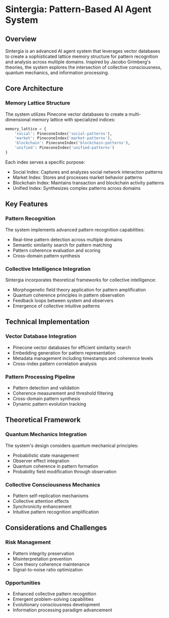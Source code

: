 # Sintergia: Pattern-Based AI Agent System

## Overview
Sintergia is an advanced AI agent system that leverages vector databases to create a sophisticated lattice memory structure for pattern recognition and analysis across multiple domains. Inspired by Jacobo Grimberg's theories, the system explores the intersection of collective consciousness, quantum mechanics, and information processing.

## Core Architecture

### Memory Lattice Structure
The system utilizes Pinecone vector databases to create a multi-dimensional memory lattice with specialized indices:

```python
memory_lattice = {
    'social': PineconeIndex('social-patterns'),
    'market': PineconeIndex('market-patterns'),
    'blockchain': PineconeIndex('blockchain-patterns'),
    'unified': PineconeIndex('unified-patterns')
}
```

Each index serves a specific purpose:
- Social Index: Captures and analyzes social network interaction patterns
- Market Index: Stores and processes market behavior patterns
- Blockchain Index: Maintains transaction and blockchain activity patterns
- Unified Index: Synthesizes complex patterns across domains

## Key Features

### Pattern Recognition
The system implements advanced pattern recognition capabilities:
- Real-time pattern detection across multiple domains
- Semantic similarity search for pattern matching
- Pattern coherence evaluation and scoring
- Cross-domain pattern synthesis

### Collective Intelligence Integration
Sintergia incorporates theoretical frameworks for collective intelligence:
- Morphogenetic field theory application for pattern amplification
- Quantum coherence principles in pattern observation
- Feedback loops between system and observers
- Emergence of collective intuitive patterns

## Technical Implementation

### Vector Database Integration
- Pinecone vector databases for efficient similarity search
- Embedding generation for pattern representation
- Metadata management including timestamps and coherence levels
- Cross-index pattern correlation analysis

### Pattern Processing Pipeline
- Pattern detection and validation
- Coherence measurement and threshold filtering
- Cross-domain pattern synthesis
- Dynamic pattern evolution tracking

## Theoretical Framework

### Quantum Mechanics Integration
The system's design considers quantum mechanical principles:
- Probabilistic state management
- Observer effect integration
- Quantum coherence in pattern formation
- Probability field modification through observation

### Collective Consciousness Mechanics
- Pattern self-replication mechanisms
- Collective attention effects
- Synchronicity enhancement
- Intuitive pattern recognition amplification

## Considerations and Challenges

### Risk Management
- Pattern integrity preservation
- Misinterpretation prevention
- Core theory coherence maintenance
- Signal-to-noise ratio optimization

### Opportunities
- Enhanced collective pattern recognition
- Emergent problem-solving capabilities
- Evolutionary consciousness development
- Information processing paradigm advancement
